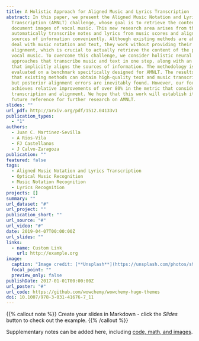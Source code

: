 ```yaml
---
title: A Holistic Approach for Aligned Music and Lyrics Transcription
abstract: In this paper, we present the Aligned Music Notation and Lyrics
  Transcription (AMNLT) challenge, whose goal is to retrieve the content from
  document images of vocal music. This new research area arises from the need to
  automatically transcribe notes and lyrics from music scores and align both
  sources of information conveniently. Although existing methods are able to
  deal with music notation and text, they work without providing their proper
  alignment, which is crucial to actually retrieve the content of the piece of
  vocal music. To overcome this challenge, we consider holistic neural
  approaches that transcribe music and text in one step, along with an encoding
  that implicitly aligns the sources of information. The methodology is
  evaluated on a benchmark specifically designed for AMNLT. The results report
  that existing methods can obtain high-quality text and music transcriptions,
  but posterior alignment errors are inevitably found. However, our formulation
  achieves relative improvements of over 80% in the metric that considers both
  transcription and alignment. We hope that this work will establish itself as a
  future reference for further research on AMNLT.
slides: ""
url_pdf: http://arxiv.org/pdf/1512.04133v1
publication_types:
  - "1"
authors:
  - Juan C. Martinez-Sevilla
  - A Rios-Vila
  - FJ Castellanos
  - J Calvo-Zaragoza
publication: ""
featured: false
tags:
  - Aligned Music Notation and Lyrics Transcription
  - Optical Music Recognition
  - Music Notation Recognition
  - Lyrics Recognition
projects: []
summary: ""
url_dataset: "#"
url_project: ""
publication_short: ""
url_source: "#"
url_video: "#"
date: 2019-04-07T00:00:00Z
url_slides: ""
links:
  - name: Custom Link
    url: http://example.org
image:
  caption: "Image credit: [**Unsplash**](https://unsplash.com/photos/s9CC2SKySJM)"
  focal_point: ""
  preview_only: false
publishDate: 2017-01-01T00:00:00Z
url_poster: "#"
url_code: https://github.com/wowchemy/wowchemy-hugo-themes
doi: 10.1007/978-3-031-41676-7_11
---
```


{{% callout note %}}
Create your slides in Markdown - click the *Slides* button to check out the example.
{{% /callout %}}

Supplementary notes can be added here, including [code, math, and images](https://wowchemy.com/docs/writing-markdown-latex/).
